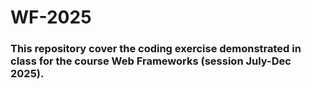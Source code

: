 # WF-2025
### This repository cover the coding exercise demonstrated in class for the course Web Frameworks (session July-Dec 2025).
